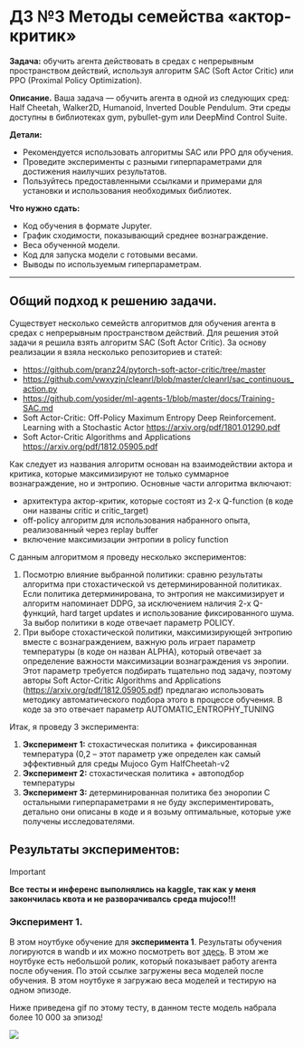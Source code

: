 # ДЗ №3 Методы семейства «актор-критик»

**Задача:** обучить агента действовать в средах с непрерывным пространством действий, используя алгоритм SAC (Soft Actor Critic) или PPO (Proximal Policy Optimization).

**Описание.** Ваша задача — обучить агента в одной из следующих сред: Half Cheetah, Walker2D, Humanoid, Inverted Double Pendulum. Эти среды доступны в библиотеках gym, pybullet-gym или DeepMind Control Suite. 

**Детали:**
* Рекомендуется использовать алгоритмы SAC или PPO для обучения.
* Проведите эксперименты с разными гиперпараметрами для достижения наилучших результатов.
* Пользуйтесь предоставленными ссылками и примерами для установки и использования необходимых библиотек.

**Что нужно сдать:**
* Код обучения в формате Jupyter.
* График сходимости, показывающий среднее вознаграждение.
* Веса обученной модели.
* Код для запуска модели с готовыми весами.
* Выводы по используемым гиперпараметрам.

<hr>

## Общий подход к решению задачи.

Существует несколько семейств алгоритмов для обучения агента в средах с непрерывным пространством действий. Для решения этой задачи я решила взять алгоритм SAC (Soft Actor Critic).
За основу реализации я взяла несколько репозиториев и статей:
- https://github.com/pranz24/pytorch-soft-actor-critic/tree/master
- https://github.com/vwxyzjn/cleanrl/blob/master/cleanrl/sac_continuous_action.py
- https://github.com/yosider/ml-agents-1/blob/master/docs/Training-SAC.md 
- Soft Actor-Critic: Off-Policy Maximum Entropy Deep Reinforcement. Learning with a Stochastic Actor https://arxiv.org/pdf/1801.01290.pdf 
- Soft Actor-Critic Algorithms and Applications https://arxiv.org/pdf/1812.05905.pdf 

Как следует из названия алгоритм основан на взаимодействии актора и критика, которые максимизируют не только суммарное вознаграждение, но и энтропию. Основные части алгоритма включают:
- архитектура актор-критик, которые состоят из 2-х Q-function (в коде они названы critic и critic_target)
- off-policy алгоритм для использования набранного опыта, реализованный через replay buffer
- включение максимизации энтропии в policy function

С данным алгоритмом я проведу несколько экспериментов:
1.	Посмотрю влияние выбранной политики: сравню результаты алгоритма при стохастической vs детерминированной политиках. Если политика детерминирована, то энтропия не максимизирует и алгоритм напоминает DDPG, за исключением наличия 2-х Q-функций, hard target updates и использование фиксированного шума. За выбор политики в коде отвечает параметр POLICY.
2.	При выборе стохастической политики, максимизирующей энтропию вместе с вознаграждением, важную роль играет параметр температуры (в коде он назван ALPHA), который отвечает за определение важности максимизации вознаграждения vs энропии. Этот параметр требуется подбирать тщательно под задачу, поэтому авторы Soft Actor-Critic Algorithms and Applications (https://arxiv.org/pdf/1812.05905.pdf) предлагаю использовать методику автоматического подбора этого в процессе обучения. В коде за это отвечает параметр AUTOMATIC_ENTROPHY_TUNING

Итак, я проведу 3 эксперимента:
1.	**Эксперимент 1:** стохастическая политика + фиксированная температура (0,2 – этот параметр уже определен как самый эффективный для среды Mujoco Gym HalfCheetah-v2
2.	**Эксперимент 2:** cтохастическая политика + автоподбор температуры
3.	**Эксперимент 3:** детерминированная политика без эноропии
С остальными гиперпараметрами я не буду экспериментировать, детально они описаны в коде и я возьму оптимальные, которые уже получены исследователями.

## Результаты экспериментов:

> [!IMPORTANT]
> **Все тесты и инференс выполнялись на kaggle, так как у меня закончилась квота и не разворачивалсь среда mujoco!!!**

### Эксперимент 1.
В этом ноутбуке обучение для **эксперимента 1**. Результаты обучения логируются в wandb и их можно посмотреть вот [здесь](https://wandb.ai/shakhova/RL_SAC?nw=nwuserkatya_shakhova). В этом же ноутбуке есть небольшой ролик, который показывает работу агента после обучения.
По этой ссылке загружены веса моделей после обучения.
В этом ноутбуке я загружаю веса моделей и тестирую на одном эпизоде.

Ниже приведена gif по этому тесту, в данном тесте модель набрала более 10 000 за эпизод!

![](https://github.com/shakhovak/Study-projects-in-Uni/blob/master/Reinforced_Learning_beginner/HW3/ex1_sac.gif)


